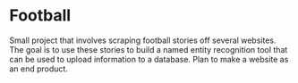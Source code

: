 # Football

Small project that involves scraping football stories off several websites. The goal is to use these stories to build a named entity recognition tool that can be used to upload information to a database. Plan to make a website as an end product.
